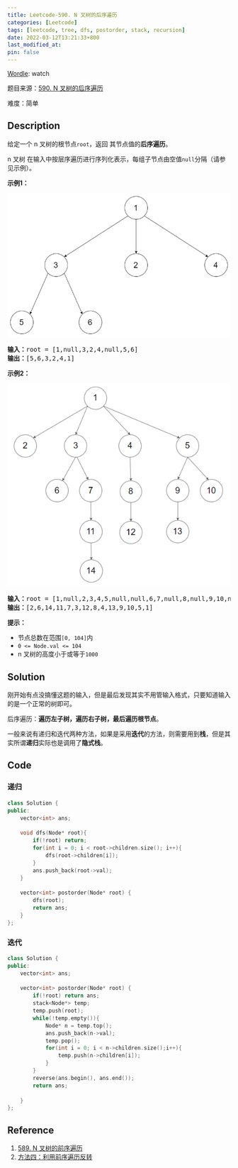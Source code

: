 ```yaml
---
title: Leetcode-590. N 叉树的后序遍历
categories: [Leetcode]
tags: [leetcode, tree, dfs, postorder, stack, recursion]
date: 2022-03-12T13:21:33+800
last_modified_at: 
pin: false
---
```


[Wordle](https://www.nytimes.com/games/wordle/index.html): watch

题目来源：[590. N 叉树的后序遍历](https://leetcode-cn.com/problems/n-ary-tree-postorder-traversal/)

难度：简单

## Description

给定一个 n 叉树的根节点`root`，返回 其节点值的**后序遍历**。

n 叉树 在输入中按层序遍历进行序列化表示，每组子节点由空值`null`分隔（请参见示例）。

**示例1：**

![](/images/posts/6-1.png)

<pre>
<strong>输入：</strong>root = [1,null,3,2,4,null,5,6]
<strong>输出：</strong>[5,6,3,2,4,1]
</pre>

**示例2：**

![](/images/posts/6-2.png)

<pre>
<strong>输入：</strong>root = [1,null,2,3,4,5,null,null,6,7,null,8,null,9,10,null,null,11,null,12,null,13,null,null,14]
<strong>输出：</strong>[2,6,14,11,7,3,12,8,4,13,9,10,5,1]
</pre>

**提示：**

- 节点总数在范围`[0, 104]`内
- `0 <= Node.val <= 104`
- n 叉树的高度小于或等于`1000`

## Solution

刚开始有点没搞懂这题的输入，但是最后发现其实不用管输入格式，只要知道输入的是一个正常的树即可。

后序遍历：**遍历左子树，遍历右子树，最后遍历根节点**。

一般来说有递归和迭代两种方法，如果是采用**迭代**的方法，则需要用到**栈**，但是其实所谓**递归**实际也是调用了**隐式栈**。


## Code

### 递归

```c++
class Solution {
public:
    vector<int> ans;

    void dfs(Node* root){
        if(!root) return;
        for(int i = 0; i < root->children.size(); i++){
            dfs(root->children[i]);
        }
        ans.push_back(root->val);
    }

    vector<int> postorder(Node* root) {
        dfs(root);
        return ans;
    }
};
```

### 迭代

```c++
class Solution {
public:
    vector<int> ans;

    vector<int> postorder(Node* root) {
        if(!root) return ans;
        stack<Node*> temp;
        temp.push(root);
        while(!temp.empty()){
            Node* n = temp.top();
            ans.push_back(n->val);
            temp.pop();
            for(int i = 0; i < n->children.size();i++){
                temp.push(n->children[i]);
            }
        }
        reverse(ans.begin(), ans.end());
        return ans;
        
    }
};
```

## Reference

1. [589. N 叉树的前序遍历](https://doocs.github.io/leetcode/#/solution/0500-0599/0589.N-ary%20Tree%20Preorder%20Traversal/README)
2. [方法四：利用前序遍历反转](https://leetcode-cn.com/problems/n-ary-tree-postorder-traversal/solution/n-cha-shu-de-hou-xu-bian-li-by-leetcode-txesi/)